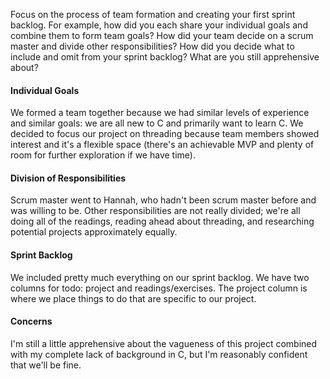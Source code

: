 Focus on the process of team formation and creating your first sprint backlog. For example, how did you each share your individual goals and combine them to form team goals? How did your team decide on a scrum master and divide other responsibilities? How did you decide what to include and omit from your sprint backlog? What are you still apprehensive about?


#### Individual Goals
We formed a team together because we had similar levels of experience and similar goals: we are all new to C and primarily want to learn C. We decided to focus our project on threading because team members showed interest and it's a flexible space (there's an achievable MVP and plenty of room for further exploration if we have time).

#### Division of Responsibilities
Scrum master went to Hannah, who hadn't been scrum master before and was willing to be. Other responsibilities are not really divided; we're all doing all of the readings, reading ahead about threading, and researching potential projects approximately equally.

#### Sprint Backlog
We included pretty much everything on our sprint backlog. We have two columns for todo: project and readings/exercises. The project column is where we place things to do that are specific to our project.

#### Concerns
I'm still a little apprehensive about the vagueness of this project combined with my complete lack of background in C, but I'm reasonably confident that we'll be fine.
